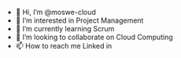 - 👋 Hi, I’m @moswe-cloud
- 👀 I’m interested in Project Management 
- 🌱 I’m currently learning Scrum
- 💞️ I’m looking to collaborate on Cloud Computing 
- 📫 How to reach me Linked in 

<!---
moswe-cloud/moswe-cloud is a ✨ special ✨ repository because its `README.md` (this file) appears on your GitHub profile.
You can click the Preview link to take a look at your changes.
--->
